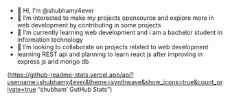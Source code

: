- 👋 Hi, I’m @shubhamy4ever
- 👀 I’m interested to make my projects opensource and explore more in web development by contributing in some projects
- 🌱 I’m currently learning web development and i am a bachelor student in information technology
- 💞️ I’m looking to collaborate on projects related to web development
- learning REST api and planning to learn react js after improving in express js and mongo db

<!---
shubhamy4ever/shubhamy4ever is a ✨ special ✨ repository because its `README.md` (this file) appears on your GitHub profile.
You can click the Preview link to take a look at your changes.
--->


(https://github-readme-stats.vercel.app/api?username=shubhamy4ever&theme=synthwave&show_icons=true&count_private=true “shubham’ GutHub Stats”)


